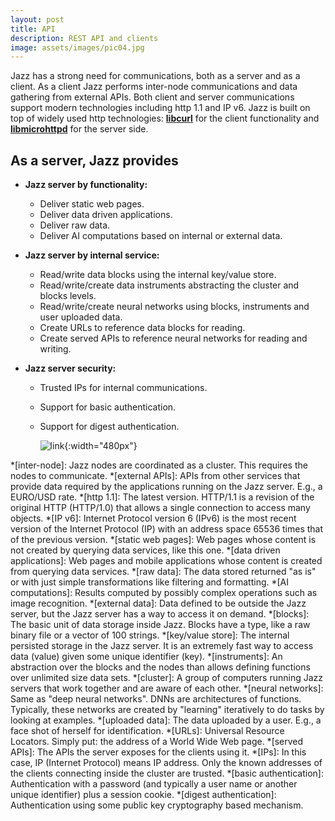 ```yaml
---
layout: post
title: API
description: REST API and clients
image: assets/images/pic04.jpg
---
```


Jazz has a strong need for communications, both as a server and as a client. As a client Jazz performs inter-node communications and data gathering
from external APIs. Both client and server communications support modern technologies including http 1.1 and IP v6. Jazz is built on top of widely
used http technologies: **[libcurl](https://curl.haxx.se/libcurl/)** for the client functionality
and **[libmicrohttpd]( https://www.gnu.org/software/libmicrohttpd/)** for the server side.

## As a server, Jazz provides

  - **Jazz server by functionality:**
    - Deliver static web pages.
    - Deliver data driven applications.
    - Deliver raw data.
    - Deliver AI computations based on internal or external data.

  - **Jazz server by internal service:**
    - Read/write data blocks using the internal key/value store.
    - Read/write/create data instruments abstracting the cluster and blocks levels.
    - Read/write/create neural networks using blocks, instruments and user uploaded data.
    - Create URLs to reference data blocks for reading.
    - Create served APIs to reference neural networks for reading and writing.

  - **Jazz server security:**
    - Trusted IPs for internal communications.
    - Support for basic authentication.
    - Support for digest authentication.

      ![link](/jazz/assets/images/security.jpg){:width="480px"}


*[inter-node]: Jazz nodes are coordinated as a cluster. This requires the nodes to communicate.
*[external APIs]: APIs from other services that provide data required by the applications running on the Jazz server. E.g., a EURO/USD rate.
*[http 1.1]: The latest version. HTTP/1.1 is a revision of the original HTTP (HTTP/1.0) that allows a single connection to access many objects.
*[IP v6]: Internet Protocol version 6 (IPv6) is the most recent version of the Internet Protocol (IP) with an address space 65536 times that of the previous version.
*[static web pages]: Web pages whose content is not created by querying data services, like this one.
*[data driven applications]: Web pages and mobile applications whose content is created from querying data services.
*[raw data]: The data stored returned "as is" or with just simple transformations like filtering and formatting.
*[AI computations]: Results computed by possibly complex operations such as image recognition.
*[external data]: Data defined to be outside the Jazz server, but the Jazz server has a way to access it on demand.
*[blocks]: The basic unit of data storage inside Jazz. Blocks have a type, like a raw binary file or a vector of 100 strings.
*[key/value store]: The internal persisted storage in the Jazz server. It is an extremely fast way to access data (value) given some unique identifier (key).
*[instruments]: An abstraction over the blocks and the nodes than allows defining functions over unlimited size data sets.
*[cluster]: A group of computers running Jazz servers that work together and are aware of each other.
*[neural networks]: Same as "deep neural networks". DNNs are architectures of functions. Typically, these networks are created by "learning" iteratively to do tasks by looking at examples.
*[uploaded data]: The data uploaded by a user. E.g., a face shot of herself for identification.
*[URLs]: Universal Resource Locators. Simply put: the address of a World Wide Web page.
*[served APIs]: The APIs the server exposes for the clients using it.
*[IPs]: In this case, IP (Internet Protocol) means IP address. Only the known addresses of the clients connecting inside the cluster are trusted.
*[basic authentication]: Authentication with a password (and typically a user name or another unique identifier) plus a session cookie.
*[digest authentication]: Authentication using some public key cryptography based mechanism.
